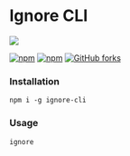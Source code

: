 # Ignore CLI
![](https://benbotvinick.com/files/2018/10/ignore-cli.gif)

[![npm](https://img.shields.io/npm/dw/ignore-cli.svg)](https://www.npmjs.com/package/ignore-cli)
[![npm](https://img.shields.io/npm/v/ignore-cli.svg)](https://www.npmjs.com/package/ignore-cli)
[![GitHub forks](https://img.shields.io/github/stars/botv/ignore-cli.svg?style=social&label=Star)](https://github.com/botv/ignore-cli)

### Installation
`npm i -g ignore-cli`

### Usage
`ignore`
